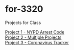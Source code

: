 # for-3320
Projects for Class

<a href="https://github.com/Neveon/NYPD-Arrests">Project 1 - NYPD Arrest Code</a></br>
<a href="https://github.com/Neveon/project2-3320">Project 2 - Multiple Projects</a></br>
<a href="https://github.com/Neveon/Coronavirus-Tracker">Project 3 - Coronavirus Tracker</a></br>
